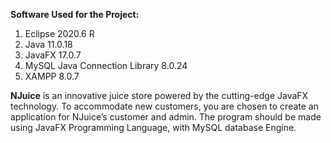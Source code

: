 **Software Used for the Project:**
1. Eclipse 2020.6 R
2. Java 11.0.18
3. JavaFX 17.0.7
4. MySQL Java Connection Library 8.0.24
5. XAMPP 8.0.7


**NJuice** is an innovative juice store powered by the cutting-edge JavaFX technology. To accommodate new customers, you are chosen to create an application for NJuice’s customer and admin. The program should be made using JavaFX Programming Language, with MySQL database Engine. 
